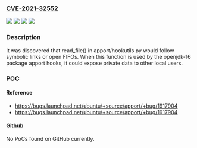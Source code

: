 ### [CVE-2021-32552](https://cve.mitre.org/cgi-bin/cvename.cgi?name=CVE-2021-32552)
![](https://img.shields.io/static/v1?label=Product&message=apport&color=blue)
![](https://img.shields.io/static/v1?label=Version&message=2.20.1%3C%202.20.1-0ubuntu2.30%2Besm1%20&color=brighgreen)
![](https://img.shields.io/static/v1?label=Vulnerability&message=CWE-59%20Improper%20Link%20Resolution%20Before%20File%20Access%20('Link%20Following')&color=brighgreen)
![](https://img.shields.io/static/v1?label=Vulnerability&message=CWE-61%20UNIX%20Symbolic%20Link%20(Symlink)%20Following&color=brighgreen)

### Description

It was discovered that read_file() in apport/hookutils.py would follow symbolic links or open FIFOs. When this function is used by the openjdk-16 package apport hooks, it could expose private data to other local users.

### POC

#### Reference
- https://bugs.launchpad.net/ubuntu/+source/apport/+bug/1917904
- https://bugs.launchpad.net/ubuntu/+source/apport/+bug/1917904

#### Github
No PoCs found on GitHub currently.

